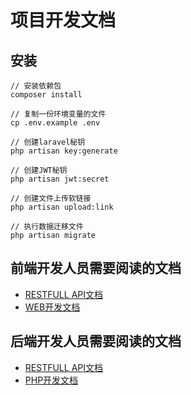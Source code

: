 # 项目开发文档

## 安装
```
// 安装依赖包
composer install

// 复制一份环境变量的文件
cp .env.example .env

// 创建laravel秘钥
php artisan key:generate

// 创建JWT秘钥
php artisan jwt:secret

// 创建文件上传软链接
php artisan upload:link

// 执行数据迁移文件
php artisan migrate
```

## 前端开发人员需要阅读的文档
* [RESTFULL API文档](./Docs/rest_api.md)
* [WEB开发文档](./Docs/web_developer.md)

## 后端开发人员需要阅读的文档
* [RESTFULL API文档](./Docs/rest_api.md)
* [PHP开发文档](./Docs/php_developer.md)
